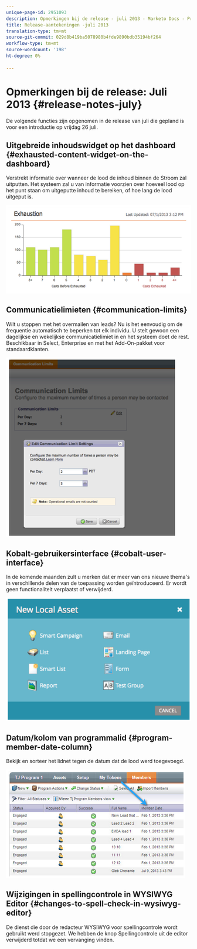 ```yaml
---
unique-page-id: 2951093
description: Opmerkingen bij de release - juli 2013 - Marketo Docs - Productdocumentatie
title: Release-aantekeningen -juli 2013
translation-type: tm+mt
source-git-commit: 029d8b419ba5078980b4fde9890bdb35194bf264
workflow-type: tm+mt
source-wordcount: '198'
ht-degree: 0%

---
```



# Opmerkingen bij de release: Juli 2013 {#release-notes-july}

De volgende functies zijn opgenomen in de release van juli die gepland is voor een introductie op vrijdag 26 juli.

## Uitgebreide inhoudswidget op het dashboard {#exhausted-content-widget-on-the-dashboard}

Verstrekt informatie over wanneer de lood de inhoud binnen de Stroom zal uitputten. Het systeem zal u van informatie voorzien over hoeveel lood op het punt staan om uitgeputte inhoud te bereiken, of hoe lang de lood uitgeput is.

![](assets/image2014-9-22-16-3a30-3a50.png)

## Communicatielimieten {#communication-limits}

Wilt u stoppen met het overmailen van leads? Nu is het eenvoudig om de frequentie automatisch te beperken tot elk individu. U stelt gewoon een dagelijkse en wekelijkse communicatielimiet in en het systeem doet de rest. Beschikbaar in Select, Enterprise en met het Add-On-pakket voor standaardklanten.

![](assets/image2014-9-22-16-3a31-3a13.png)

## Kobalt-gebruikersinterface {#cobalt-user-interface}

In de komende maanden zult u merken dat er meer van ons nieuwe thema&#39;s in verschillende delen van de toepassing worden geïntroduceerd. Er wordt geen functionaliteit verplaatst of verwijderd.

![](assets/image2014-9-22-16-3a31-3a42.png)

## Datum/kolom van programmalid {#program-member-date-column}

Bekijk en sorteer het lidnet tegen de datum dat de lood werd toegevoegd.

![](assets/image2014-9-22-16-3a32-3a1.png)

## Wijzigingen in spellingcontrole in WYSIWYG Editor {#changes-to-spell-check-in-wysiwyg-editor}

De dienst die door de redacteur WYSIWYG voor spellingcontrole wordt gebruikt werd stopgezet. We hebben de knop Spellingcontrole uit de editor verwijderd totdat we een vervanging vinden.
